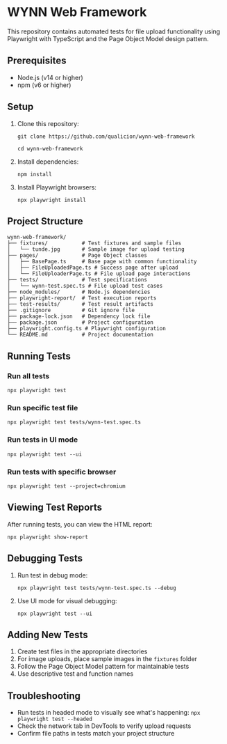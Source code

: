 # WYNN Web Framework
This repository contains automated tests for file upload functionality using Playwright with TypeScript and the Page Object Model design pattern.

## Prerequisites
- Node.js (v14 or higher)
- npm (v6 or higher)

## Setup

1. Clone this repository:
   ```
   git clone https://github.com/qualicion/wynn-web-framework
   
   cd wynn-web-framework
   ```

2. Install dependencies:
   ```
   npm install
   ```

3. Install Playwright browsers:
   ```
   npx playwright install
   ```

## Project Structure

```
wynn-web-framework/
├── fixtures/           # Test fixtures and sample files
│   └── tunde.jpg       # Sample image for upload testing
├── pages/              # Page Object classes
│   ├── BasePage.ts     # Base page with common functionality
│   ├── FileUploadedPage.ts # Success page after upload
│   └── FileUploaderPage.ts # File upload page interactions
├── tests/              # Test specifications
│   └── wynn-test.spec.ts # File upload test cases
├── node_modules/       # Node.js dependencies
├── playwright-report/  # Test execution reports
├── test-results/       # Test result artifacts
├── .gitignore          # Git ignore file
├── package-lock.json   # Dependency lock file
├── package.json        # Project configuration
├── playwright.config.ts # Playwright configuration
└── README.md           # Project documentation
```

## Running Tests

### Run all tests

```
npx playwright test
```

### Run specific test file

```
npx playwright test tests/wynn-test.spec.ts
```

### Run tests in UI mode

```
npx playwright test --ui
```

### Run tests with specific browser

```
npx playwright test --project=chromium
```

## Viewing Test Reports

After running tests, you can view the HTML report:

```
npx playwright show-report
```

## Debugging Tests

1. Run test in debug mode:
   ```
   npx playwright test tests/wynn-test.spec.ts --debug
   ```

2. Use UI mode for visual debugging:
   ```
   npx playwright test --ui
   ```

## Adding New Tests

1. Create test files in the appropriate directories
2. For image uploads, place sample images in the `fixtures` folder
3. Follow the Page Object Model pattern for maintainable tests
4. Use descriptive test and function names



## Troubleshooting
- Run tests in headed mode to visually see what's happening: `npx playwright test --headed`
- Check the network tab in DevTools to verify upload requests
- Confirm file paths in tests match your project structure
